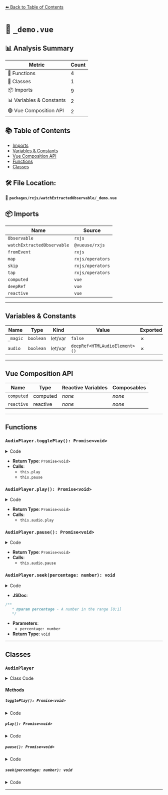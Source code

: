 [⬅️ Back to Table of Contents](../../../index.md)

# 📄 `_demo.vue`

## 📊 Analysis Summary

| Metric | Count |
|--------|-------|
| 🔧 Functions | 4 |
| 🧱 Classes | 1 |
| 📦 Imports | 9 |
| 📊 Variables & Constants | 2 |
| 🟢 Vue Composition API | 2 |

## 📚 Table of Contents

- [Imports](#imports)
- [Variables & Constants](#variables-constants)
- [Vue Composition API](#vue-composition-api)
- [Functions](#functions)
- [Classes](#classes)

## 🛠️ File Location:
📂 **`packages/rxjs/watchExtractedObservable/_demo.vue`**

## 📦 Imports

| Name | Source |
|------|--------|
| `Observable` | `rxjs` |
| `watchExtractedObservable` | `@vueuse/rxjs` |
| `fromEvent` | `rxjs` |
| `map` | `rxjs/operators` |
| `skip` | `rxjs/operators` |
| `tap` | `rxjs/operators` |
| `computed` | `vue` |
| `deepRef` | `vue` |
| `reactive` | `vue` |


---

## Variables & Constants

| Name | Type | Kind | Value | Exported |
|------|------|------|-------|----------|
| `_magic` | `boolean` | let/var | `false` | ✗ |
| `audio` | `boolean` | let/var | `deepRef<HTMLAudioElement>()` | ✗ |


---

## Vue Composition API

| Name | Type | Reactive Variables | Composables |
|------|------|-------------------|-------------|
| `computed` | computed | *none* | *none* |
| `reactive` | reactive | *none* | *none* |


---

## Functions

### `AudioPlayer.togglePlay(): Promise<void>`

<details><summary>Code</summary>

```ts
async togglePlay() {
    if (this.audio.paused)
      return this.play()
    else
      return this.pause()
  }
```
</details>

- **Return Type**: `Promise<void>`
- **Calls**:
  - `this.play`
  - `this.pause`
### `AudioPlayer.play(): Promise<void>`

<details><summary>Code</summary>

```ts
async play(): Promise<void> {
    if (!this.audio.paused)
      return

    return this.audio.play()
  }
```
</details>

- **Return Type**: `Promise<void>`
- **Calls**:
  - `this.audio.play`
### `AudioPlayer.pause(): Promise<void>`

<details><summary>Code</summary>

```ts
async pause(): Promise<void> {
    if (this.audio.paused)
      return

    return this.audio.pause()
  }
```
</details>

- **Return Type**: `Promise<void>`
- **Calls**:
  - `this.audio.pause`
### `AudioPlayer.seek(percentage: number): void`

<details><summary>Code</summary>

```ts
seek(percentage: number) {
    this.audio.currentTime = percentage * this.audio.duration
  }
```
</details>

- **JSDoc**:
```ts
/**
   * @param percentage - A number in the range [0;1]
   */
```

- **Parameters**:
  - `percentage: number`
- **Return Type**: `void`

---

## Classes

### `AudioPlayer`

<details><summary>Class Code</summary>

```ts
class AudioPlayer {
  public readonly reachEnd$: Observable<unknown>

  /**
   * Player progress as a number within [0;1]
   */
  public readonly progress$: Observable<number>

  constructor(
    public readonly audio: HTMLAudioElement,
  ) {
    let _magic = false
    this.reachEnd$ = fromEvent(this.audio, 'ended')
      .pipe(
        tap(() => {
          _magic = !_magic
        }),
        map(() => _magic),
      )

    this.progress$ = fromEvent(this.audio, 'timeupdate')
      .pipe(
        skip(1),
        map(() => this.audio.currentTime / this.audio.duration),
      )
  }

  async togglePlay() {
    if (this.audio.paused)
      return this.play()
    else
      return this.pause()
  }

  async play(): Promise<void> {
    if (!this.audio.paused)
      return

    return this.audio.play()
  }

  async pause(): Promise<void> {
    if (this.audio.paused)
      return

    return this.audio.pause()
  }

  /**
   * @param percentage - A number in the range [0;1]
   */
  seek(percentage: number) {
    this.audio.currentTime = percentage * this.audio.duration
  }
}
```
</details>

#### Methods

##### `togglePlay(): Promise<void>`

<details><summary>Code</summary>

```ts
async togglePlay() {
    if (this.audio.paused)
      return this.play()
    else
      return this.pause()
  }
```
</details>

##### `play(): Promise<void>`

<details><summary>Code</summary>

```ts
async play(): Promise<void> {
    if (!this.audio.paused)
      return

    return this.audio.play()
  }
```
</details>

##### `pause(): Promise<void>`

<details><summary>Code</summary>

```ts
async pause(): Promise<void> {
    if (this.audio.paused)
      return

    return this.audio.pause()
  }
```
</details>

##### `seek(percentage: number): void`

<details><summary>Code</summary>

```ts
seek(percentage: number) {
    this.audio.currentTime = percentage * this.audio.duration
  }
```
</details>


---